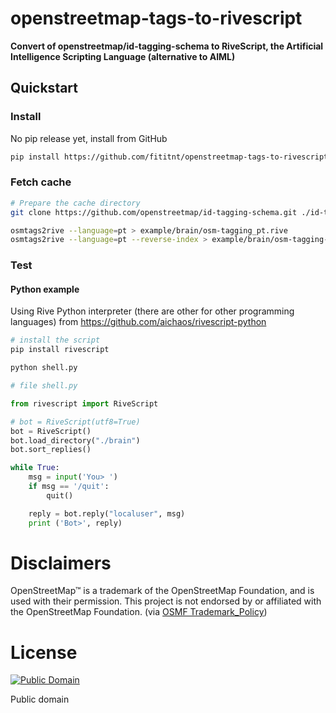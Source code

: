 # openstreetmap-tags-to-rivescript
**Convert of openstreetmap/id-tagging-schema to RiveScript, the Artificial Intelligence Scripting Language (alternative to AIML)**

## Quickstart

### Install

No pip release yet, install from GitHub

```bash
pip install https://github.com/fititnt/openstreetmap-tags-to-rivescript/archive/main.zip
```

### Fetch cache

```bash
# Prepare the cache directory
git clone https://github.com/openstreetmap/id-tagging-schema.git ./id-tagging-schema

osmtags2rive --language=pt > example/brain/osm-tagging_pt.rive
osmtags2rive --language=pt --reverse-index > example/brain/osm-tagging-reverse_pt.rive
```

<!--
To regenerate again example

osmtags2rive --language=pt > example/brain/osm-tagging_pt.rive
osmtags2rive --language=pt --reverse-index > example/brain/osm-tagging-reverse_pt.rive
-->


### Test

#### Python example
Using Rive Python interpreter (there are other for other programming languages)
from https://github.com/aichaos/rivescript-python

```bash
# install the script
pip install rivescript

python shell.py
```

```python
# file shell.py

from rivescript import RiveScript

# bot = RiveScript(utf8=True)
bot = RiveScript()
bot.load_directory("./brain")
bot.sort_replies()

while True:
    msg = input('You> ')
    if msg == '/quit':
        quit()

    reply = bot.reply("localuser", msg)
    print ('Bot>', reply)
```


# Disclaimers
<!--
TODO see https://wiki.osmfoundation.org/wiki/Trademark_Policy
-->

OpenStreetMap™ is a trademark of the OpenStreetMap Foundation, and is used with their permission.
This project is not endorsed by or affiliated with the OpenStreetMap Foundation. (via [OSMF Trademark_Policy](https://wiki.osmfoundation.org/wiki/Trademark_Policy))

# License


[![Public Domain](https://i.creativecommons.org/p/zero/1.0/88x31.png)](LICENSE)

Public domain